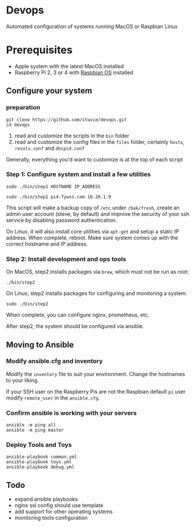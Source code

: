 # Devops

Automated configuration of systems running MacOS or Raspbian Linux

# Prerequisites

* Apple system with the latest MacOS installed
* Raspberry Pi 2, 3 or 4 with [Raspbian OS](https://www.raspberrypi.org/downloads/raspbian/) installed

## Configure your system

### preparation
```
git clone https://github.com/stuvie/devops.git
cd devops
```

1. read and customize the scripts in the ``bin`` folder
1. read and customize the config files in the ``files`` folder,
certainly ``hosts``, ``resolv.conf`` and ``dhcpcd.conf``

Generally, everything you'd want to customize is at the top of each script

### Step 1: Configure system and install a few utilities
```
sudo ./bin/step1 HOSTNAME IP_ADDRESS
```
```
sudo ./bin/step1 pi4.fywss.com 10.20.1.9
```
This script will make a backup copy of ``/etc`` under ``/bak/fresh``, create an admin user account (steve, by default) and improve the security of your ssh service by disabling password authentication.

On Linux, it will also install core utilities via ``apt-get`` and setup a static IP address. When complete, reboot. Make sure system comes up with the correct hostname and IP address.

### Step 2: Install development and ops tools
On MacOS, step2 installs packages via ``brew``, which must not be run as root:

```
./bin/step2
```
On Linux, step2 installs packages for configuring and monitoring a system:

```
sudo ./bin/step2
```
When complete, you can configure nginx, prometheus, etc.

After step2, the system should be configured via ansible.

## Moving to Ansible

### Modify ansible.cfg and inventory

Modify the `inventory` file to suit your environment. Change the hostnames to your liking.

If your SSH user on the Raspberry Pis are not the Raspbian default `pi` user modify `remote_user` in the `ansible.cfg`.

### Confirm ansible is working with your servers

```
ansible -m ping all
ansible -m ping master
```

### Deploy Tools and Toys

```
ansible-playbook common.yml
ansible-playbook toys.yml
ansible-playbook debug.yml
```

## Todo

* expand ansible playbooks
* nginx ssl config should use template
* add support for other operating systems
* monitoring tools configuration
